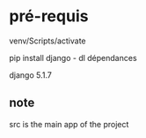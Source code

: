# pré-requis
venv/Scripts/activate

pip install django - dl dépendances

django 5.1.7 

## note
src is the main app of the project
